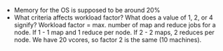 - Memory for the OS is supposed to be around 20%
- What criteria affects workload factor? What does a value of 1, 2, or 4 signify?
Workload factor = max. number of map and reduce jobs for a node.
If 1 - 1 map and 1 reduce per node. If 2 - 2 maps, 2 reduces per node.
We have 20 vcores, so factor 2 is the same (10 machines).